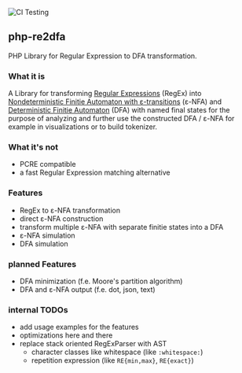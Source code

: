 ![CI Testing](https://github.com/makadev/php-re2dfa/workflows/CI%20Testing/badge.svg)

## php-re2dfa
PHP Library for Regular Expression to DFA transformation.

### What it is
A Library for transforming [Regular Expressions](https://en.wikipedia.org/wiki/Regular_expression#Formal_language_theory) (RegEx)
into [Nondeterministic Finitie Automaton with ɛ-transitions](https://en.wikipedia.org/wiki/Nondeterministic_finite_automaton#NFA_with_%CE%B5-moves) (ɛ-NFA) and
[Deterministic Finitie Automaton](https://en.wikipedia.org/wiki/Deterministic_finite_automaton) (DFA) with named final states for the purpose of 
analyzing and further use the constructed DFA / ɛ-NFA for example in visualizations or to build tokenizer.

### What it's not
* PCRE compatible
* a fast Regular Expression matching alternative

### Features
* RegEx to ɛ-NFA transformation
* direct ɛ-NFA construction
* transform multiple ɛ-NFA with separate finitie states into a DFA
* ɛ-NFA simulation
* DFA simulation

### planned Features
* DFA minimization (f.e. Moore's partition algorithm)
* DFA and ɛ-NFA output (f.e. dot, json, text)

### internal TODOs
* add usage examples for the features
* optimizations here and there
* replace stack oriented RegExParser with AST
  * character classes like whitespace (like `:whitespace:`)
  * repetition expression (like `RE{min,max}`, `RE{exact}`)

